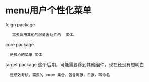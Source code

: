 # menu用户个性化菜单

 feign package
 
       需要调用其他的服务器组件的  实体。
       
 core package
 
      是核心的菜单 实体
      
 target package   这个后期，可能需要移到其他组件，现在还没有想明白
 
      是绩效考核，需要的 enum 集合，包含周报，日报，等命名